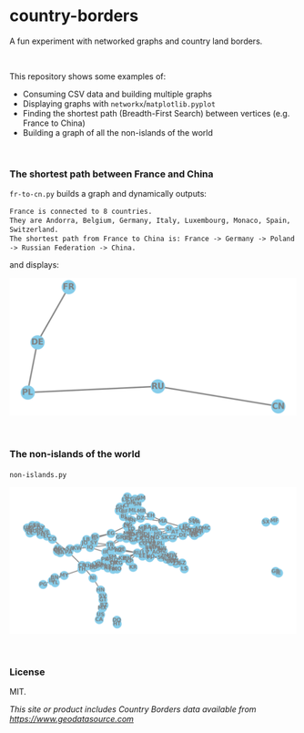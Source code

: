 # country-borders

A fun experiment with networked graphs and country land borders.

<br>

This repository shows some examples of:

- Consuming CSV data and building multiple graphs
- Displaying graphs with `networkx`/`matplotlib.pyplot`
- Finding the shortest path (Breadth-First Search) between vertices (e.g. France to China)
- Building a graph of all the non-islands of the world

<br>

### The shortest path between France and China

`fr-to-cn.py` builds a graph and dynamically outputs:

```
France is connected to 8 countries.
They are Andorra, Belgium, Germany, Italy, Luxembourg, Monaco, Spain, Switzerland.
The shortest path from France to China is: France -> Germany -> Poland -> Russian Federation -> China.
```

and displays:

![A line of nodes, FR-DE-PL-RU-CN](https://github.com/healeycodes/country-borders/blob/master/fr-to-cn.png)

<br>

### The non-islands of the world

`non-islands.py`

![A networked graph of all the non-islands](https://github.com/healeycodes/country-borders/blob/master/squished-non-islands.png)

<br>

### License

MIT.

_This site or product includes Country Borders data available from https://www.geodatasource.com_
